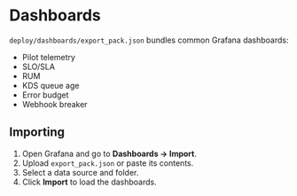 # Dashboards

`deploy/dashboards/export_pack.json` bundles common Grafana dashboards:

- Pilot telemetry
- SLO/SLA
- RUM
- KDS queue age
- Error budget
- Webhook breaker

## Importing

1. Open Grafana and go to **Dashboards → Import**.
2. Upload `export_pack.json` or paste its contents.
3. Select a data source and folder.
4. Click **Import** to load the dashboards.
